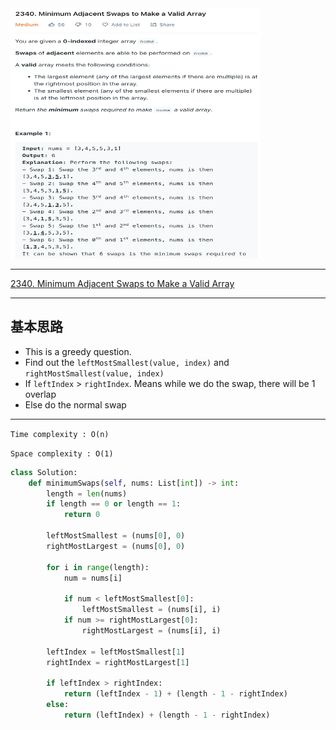 <img src="2022-11-09-12-10-50.png" width="400" height="400"/>


___
[2340. Minimum Adjacent Swaps to Make a Valid Array](https://leetcode.com/problems/minimum-adjacent-swaps-to-make-a-valid-array/)
___

## 基本思路
* This is a greedy question.
* Find out the `leftMostSmallest(value, index)` and `rightMostSmallest(value, index)`
* If `leftIndex` > `rightIndex`. Means while we do the swap, there will be 1 overlap
* Else do the normal swap

___

`Time complexity : O(n)`

`Space complexity : O(1)`
```python
class Solution:
    def minimumSwaps(self, nums: List[int]) -> int:
        length = len(nums)
        if length == 0 or length == 1:
            return 0
        
        leftMostSmallest = (nums[0], 0)
        rightMostLargest = (nums[0], 0)
        
        for i in range(length):
            num = nums[i]
            
            if num < leftMostSmallest[0]:
                leftMostSmallest = (nums[i], i)
            if num >= rightMostLargest[0]:
                rightMostLargest = (nums[i], i)
                
        leftIndex = leftMostSmallest[1]
        rightIndex = rightMostLargest[1]
        
        if leftIndex > rightIndex:
            return (leftIndex - 1) + (length - 1 - rightIndex)
        else:
            return (leftIndex) + (length - 1 - rightIndex)
            
```